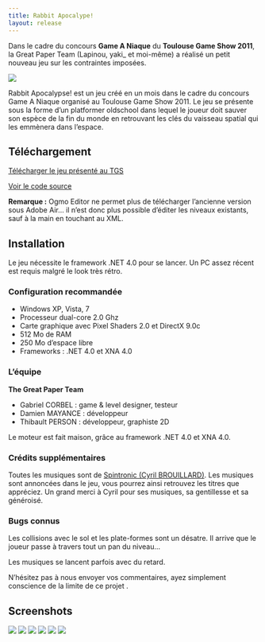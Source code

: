 ```yaml
---
title: Rabbit Apocalype!
layout: release
---
```

Dans le cadre du concours **Game A Niaque** du **Toulouse Game Show 2011**, la Great Paper Team (Lapinou, yaki_ et moi-même) a réalisé un petit nouveau jeu sur les contraintes imposées.

<img src="http://uppix.net/1/b/2/4fe9ce13449d9209bb105fc27eaectt.jpg" />

Rabbit Apocalypse! est un jeu créé en un mois dans le cadre du concours Game A Niaque organisé au Toulouse Game Show 2011.
Le jeu se présente sous la forme d’un platformer oldschool dans lequel le joueur doit sauver son espèce de la fin du monde en retrouvant les clés du vaisseau spatial qui les emmènera dans l’espace.

## Téléchargement

<a class="btn btn-primary" href="http://thegreatpaperadventure.com/files/RabbitApocalypse_v1.0_TGS_FINAL.zip">Télécharger le jeu présenté au TGS</a>

<a class="btn btn-info" href="https://github.com/Valryon/Rabbit-Apocalypse">Voir le code source</a>

**Remarque :** Ogmo Editor ne permet plus de télécharger l’ancienne version sous Adobe Air… il n’est donc plus possible d’éditer les niveaux existants, sauf à la main en touchant au XML.

## Installation

Le jeu nécessite le framework .NET 4.0 pour se lancer. Un PC assez récent est requis malgré le look très rétro.

### Configuration recommandée

- Windows XP, Vista, 7
- Processeur dual-core 2.0 Ghz
- Carte graphique avec Pixel Shaders 2.0 et DirectX 9.0c
- 512 Mo de RAM
- 250 Mo d’espace libre
- Frameworks : .NET 4.0 et XNA 4.0

### L’équipe

**The Great Paper Team**

- Gabriel CORBEL : game & level designer, testeur
- Damien MAYANCE : développeur
- Thibault PERSON : développeur, graphiste 2D

Le moteur est fait maison, grâce au framework .NET 4.0 et XNA 4.0.

### Crédits supplémentaires

Toutes les musiques sont de [Spintronic (Cyril BROUILLARD)](http://www.chiptunes-headbangers.net/Spintronic).
Les musiques sont annoncées dans le jeu, vous pourrez ainsi retrouvez les titres que appréciez.
Un grand merci à Cyril pour ses musiques, sa gentillesse et sa généroisé.

### Bugs connus

Les collisions avec le sol et les plate-formes sont un désatre. Il arrive que le joueur passe à travers tout un pan du niveau…

Les musiques se lancent parfois avec du retard.

N’hésitez pas à nous envoyer vos commentaires, ayez simplement conscience de la limite de ce projet .

## Screenshots

<img src="http://uppix.net/2/6/b/04ada05c922cfe7b3b0426bba887ett.jpg" />
<img src="http://uppix.net/6/4/d/ba87ab281751efcaa17dbdf5f7410tt.jpg" />
<img src="http://uppix.net/5/6/f/159c6ef392cc5a56ff189aa2b56fctt.jpg" />
<img src="http://uppix.net/8/c/a/86f086da4de1e4b659503c9116cf4tt.jpg" />
<img src="http://uppix.net/1/a/9/c1761237c8e09e71712b9a2169218tt.jpg" />
<img src="http://uppix.net/8/2/1/918a8b0a82648877250c3aa80c84ctt.jpg" />
